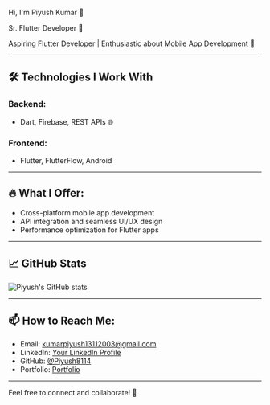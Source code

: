  Hi, I'm Piyush Kumar 👋

Sr. Flutter Developer 🚀

Aspiring Flutter Developer | Enthusiastic about Mobile App Development 🚀  

---

## 🛠 Technologies I Work With
### Backend:
- Dart, Firebase, REST APIs 🌐  
### Frontend:
- Flutter, FlutterFlow, Android  

---

## 🔥 What I Offer:
- Cross-platform mobile app development  
- API integration and seamless UI/UX design  
- Performance optimization for Flutter apps  

---

## 📈 GitHub Stats
![Piyush's GitHub stats](https://github-readme-stats.vercel.app/api?username=Piyush8114&show_icons=true&theme=radical)

---

## 📫 How to Reach Me:
- Email: [kumarpiyush13112003@gmail.com](mailto:kumarpiyush13112003@gmail.com)  
- LinkedIn: [Your LinkedIn Profile](https://www.linkedin.com/in/piyush-kumar-407775244/)  
- GitHub: [@Piyush8114](https://github.com/Piyush8114)
- Portfolio: [Portfolio](https://delightful-sprite-caec56.netlify.app/)

---

Feel free to connect and collaborate! 🌟
